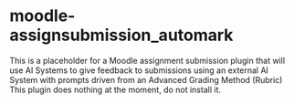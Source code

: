 # moodle-assignsubmission_automark

This is a placeholder for a Moodle assignment submission plugin that will use AI Systems
to give feedback to submissions using an external AI System with prompts driven from an Advanced Grading Method (Rubric)
This plugin does nothing at the moment, do not install it.
